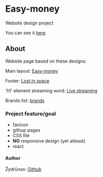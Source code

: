  # Easy-money

Website design project<br>

You can see it [here](https://zydrunask.github.io/easy-money-react/)

## About

Website page based on these designs:

Main layout: <a href="https://dribbble.com/shots/14587898-Trade-Website/attachments/6278885?mode=media">Easy-money</a>

Footer: <a href="https://dribbble.com/shots/5964475-404-Lost-in-Space">Lost in space</a>

'h1' element streaming word: <a href="https://dribbble.com/shots/16173757-Streaming-platform-design-concept">Live streaming</a>

Brands list: <a href="https://dribbble.com/shots/15078471-Social-Media-Marketing-website">brands</a>

### Project feature/goal
- favicon 
- githup pages
- CSS file
- **NO** responsive design (yet atleast)
- react

#### Author

Žydrūnas: [Github](https://github.com/ZydrunasK)
